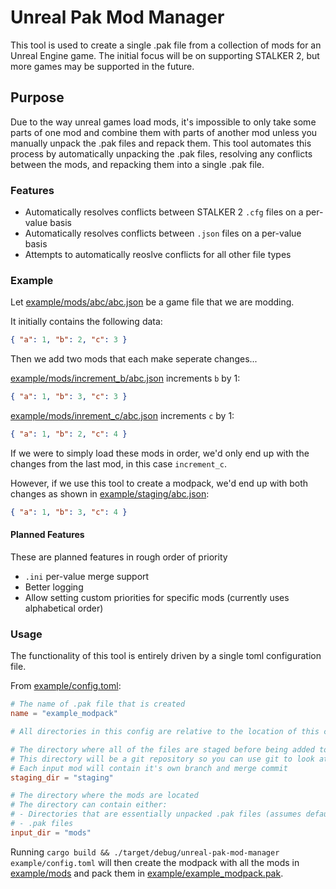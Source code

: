 # Unreal Pak Mod Manager

This tool is used to create a single .pak file from a collection of mods for an Unreal Engine game. The initial focus will be on supporting STALKER 2, but more games may be supported in the future.

## Purpose

Due to the way unreal games load mods, it's impossible to only take some parts of one mod and combine them with parts of another mod unless you manually unpack the .pak files and repack them. This tool automates this process by automatically unpacking the .pak files, resolving any conflicts between the mods, and repacking them into a single .pak file.

### Features

- Automatically resolves conflicts between STALKER 2 `.cfg` files on a per-value basis
- Automatically resolves conflicts between `.json` files on a per-value basis
- Attempts to automatically reoslve conflicts for all other file types

### Example

Let [example/mods/abc/abc.json](example/mods/abc/abc.json) be a game file that we are modding.

It initially contains the following data:

```json
{ "a": 1, "b": 2, "c": 3 }
```

Then we add two mods that each make seperate changes...

[example/mods/increment_b/abc.json](example/mods/increment_b/abc.json) increments `b` by 1:

```json
{ "a": 1, "b": 3, "c": 3 }
```

[example/mods/inrement_c/abc.json](example/mods/increment_c/abc.json) increments `c` by 1:

```json
{ "a": 1, "b": 2, "c": 4 }
```

If we were to simply load these mods in order, we'd only end up with the changes from the last mod, in this case `increment_c`.

However, if we use this tool to create a modpack, we'd end up with both changes as shown in [example/staging/abc.json](example/staging/abc.json):

```json
{ "a": 1, "b": 3, "c": 4 }
```

#### Planned Features

These are planned features in rough order of priority

- `.ini` per-value merge support
- Better logging
- Allow setting custom priorities for specific mods (currently uses alphabetical order)

### Usage

The functionality of this tool is entirely driven by a single toml configuration file.

From [example/config.toml](example/config.toml):

```toml
# The name of .pak file that is created
name = "example_modpack"

# All directories in this config are relative to the location of this config file

# The directory where all of the files are staged before being added to the .pak file
# This directory will be a git repository so you can use git to look at the history of the files
# Each input mod will contain it's own branch and merge commit
staging_dir = "staging"

# The directory where the mods are located
# The directory can contain either:
# - Directories that are essentially unpacked .pak files (assumes default mount point of "../../../")
# - .pak files
input_dir = "mods"
```

Running `cargo build && ./target/debug/unreal-pak-mod-manager example/config.toml` will then create the modpack with all the mods in [example/mods](example/mods) and pack them in [example/example_modpack.pak](example/example_modpack.pak).
